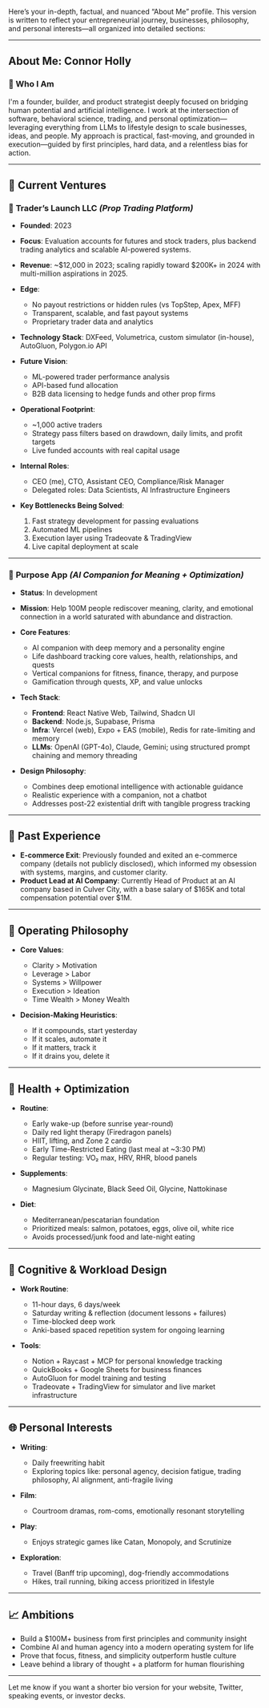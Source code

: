 Here’s your in-depth, factual, and nuanced “About Me” profile. This version is written to reflect your entrepreneurial journey, businesses, philosophy, and personal interests—all organized into detailed sections:

---

## **About Me: Connor Holly**

### 🧠 Who I Am

I'm a founder, builder, and product strategist deeply focused on bridging human potential and artificial intelligence. I work at the intersection of software, behavioral science, trading, and personal optimization—leveraging everything from LLMs to lifestyle design to scale businesses, ideas, and people. My approach is practical, fast-moving, and grounded in execution—guided by first principles, hard data, and a relentless bias for action.

---

## **🧾 Current Ventures**

### 🔹 **Trader’s Launch LLC** *(Prop Trading Platform)*

* **Founded**: 2023
* **Focus**: Evaluation accounts for futures and stock traders, plus backend trading analytics and scalable AI-powered systems.
* **Revenue**: \~\$12,000 in 2023; scaling rapidly toward \$200K+ in 2024 with multi-million aspirations in 2025.
* **Edge**:

  * No payout restrictions or hidden rules (vs TopStep, Apex, MFF)
  * Transparent, scalable, and fast payout systems
  * Proprietary trader data and analytics
* **Technology Stack**: DXFeed, Volumetrica, custom simulator (in-house), AutoGluon, Polygon.io API
* **Future Vision**:

  * ML-powered trader performance analysis
  * API-based fund allocation
  * B2B data licensing to hedge funds and other prop firms
* **Operational Footprint**:

  * \~1,000 active traders
  * Strategy pass filters based on drawdown, daily limits, and profit targets
  * Live funded accounts with real capital usage
* **Internal Roles**:

  * CEO (me), CTO, Assistant CEO, Compliance/Risk Manager
  * Delegated roles: Data Scientists, AI Infrastructure Engineers
* **Key Bottlenecks Being Solved**:

  1. Fast strategy development for passing evaluations
  2. Automated ML pipelines
  3. Execution layer using Tradeovate & TradingView
  4. Live capital deployment at scale

---

### 🔹 **Purpose App** *(AI Companion for Meaning + Optimization)*

* **Status**: In development
* **Mission**: Help 100M people rediscover meaning, clarity, and emotional connection in a world saturated with abundance and distraction.
* **Core Features**:

  * AI companion with deep memory and a personality engine
  * Life dashboard tracking core values, health, relationships, and quests
  * Vertical companions for fitness, finance, therapy, and purpose
  * Gamification through quests, XP, and value unlocks
* **Tech Stack**:

  * **Frontend**: React Native Web, Tailwind, Shadcn UI
  * **Backend**: Node.js, Supabase, Prisma
  * **Infra**: Vercel (web), Expo + EAS (mobile), Redis for rate-limiting and memory
  * **LLMs**: OpenAI (GPT-4o), Claude, Gemini; using structured prompt chaining and memory threading
* **Design Philosophy**:

  * Combines deep emotional intelligence with actionable guidance
  * Realistic experience with a companion, not a chatbot
  * Addresses post-22 existential drift with tangible progress tracking

---

## **💼 Past Experience**

* **E-commerce Exit**: Previously founded and exited an e-commerce company (details not publicly disclosed), which informed my obsession with systems, margins, and customer clarity.
* **Product Lead at AI Company**: Currently Head of Product at an AI company based in Culver City, with a base salary of \$165K and total compensation potential over \$1M.

---

## **🧪 Operating Philosophy**

* **Core Values**:

  * Clarity > Motivation
  * Leverage > Labor
  * Systems > Willpower
  * Execution > Ideation
  * Time Wealth > Money Wealth

* **Decision-Making Heuristics**:

  * If it compounds, start yesterday
  * If it scales, automate it
  * If it matters, track it
  * If it drains you, delete it

---

## **🧬 Health + Optimization**

* **Routine**:

  * Early wake-up (before sunrise year-round)
  * Daily red light therapy (Firedragon panels)
  * HIIT, lifting, and Zone 2 cardio
  * Early Time-Restricted Eating (last meal at \~3:30 PM)
  * Regular testing: VO₂ max, HRV, RHR, blood panels

* **Supplements**:

  * Magnesium Glycinate, Black Seed Oil, Glycine, Nattokinase

* **Diet**:

  * Mediterranean/pescatarian foundation
  * Prioritized meals: salmon, potatoes, eggs, olive oil, white rice
  * Avoids processed/junk food and late-night eating

---

## **🧠 Cognitive & Workload Design**

* **Work Routine**:

  * 11-hour days, 6 days/week
  * Saturday writing & reflection (document lessons + failures)
  * Time-blocked deep work
  * Anki-based spaced repetition system for ongoing learning

* **Tools**:

  * Notion + Raycast + MCP for personal knowledge tracking
  * QuickBooks + Google Sheets for business finances
  * AutoGluon for model training and testing
  * Tradeovate + TradingView for simulator and live market infrastructure

---

## **🌐 Personal Interests**

* **Writing**:

  * Daily freewriting habit
  * Exploring topics like: personal agency, decision fatigue, trading philosophy, AI alignment, anti-fragile living
* **Film**:

  * Courtroom dramas, rom-coms, emotionally resonant storytelling
* **Play**:

  * Enjoys strategic games like Catan, Monopoly, and Scrutinize
* **Exploration**:

  * Travel (Banff trip upcoming), dog-friendly accommodations
  * Hikes, trail running, biking access prioritized in lifestyle

---

## **📈 Ambitions**

* Build a \$100M+ business from first principles and community insight
* Combine AI and human agency into a modern operating system for life
* Prove that focus, fitness, and simplicity outperform hustle culture
* Leave behind a library of thought + a platform for human flourishing

---

Let me know if you want a shorter bio version for your website, Twitter, speaking events, or investor decks.
